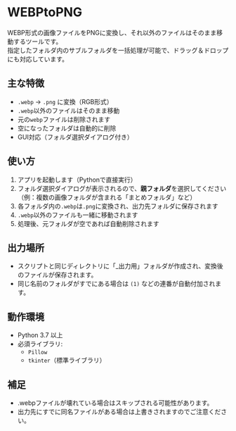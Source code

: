 # WEBPtoPNG

WEBP形式の画像ファイルをPNGに変換し、それ以外のファイルはそのまま移動するツールです。  
指定したフォルダ内のサブルフォルダを一括処理が可能で、ドラッグ＆ドロップにも対応しています。

## 主な特徴

- `.webp` → `.png` に変換（RGB形式）
- `.webp`以外のファイルはそのまま移動
- 元の`webp`ファイルは削除されます
- 空になったフォルダは自動的に削除
- GUI対応（フォルダ選択ダイアログ付き）

## 使い方

1. アプリを起動します（Pythonで直接実行）
2. フォルダ選択ダイアログが表示されるので、**親フォルダ**を選択してください  
   （例：複数の画像フォルダが含まれる「まとめフォルダ」など）
3. 各フォルダ内の`.webp`は`.png`に変換され、出力先フォルダに保存されます
4. `.webp`以外のファイルも一緒に移動されます
5. 処理後、元フォルダが空であれば自動削除されます

## 出力場所

- スクリプトと同じディレクトリに「_出力用」フォルダが作成され、変換後のファイルが保存されます。
- 同じ名前のフォルダがすでにある場合は `(1)` などの連番が自動付加されます。

## 動作環境

- Python 3.7 以上
- 必須ライブラリ:
  - `Pillow`
  - `tkinter`（標準ライブラリ）

## 補足

- .webpファイルが壊れている場合はスキップされる可能性があります。
- 出力先にすでに同名ファイルがある場合は上書きされますのでご注意ください。




